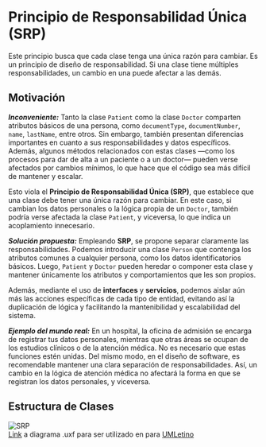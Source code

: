 # Principio de Responsabilidad Única (SRP)
Este principio busca que cada clase tenga una única razón para cambiar. Es un principio de diseño de responsabilidad. Si una clase tiene múltiples responsabilidades, un cambio en una puede afectar a las demás.

## Motivación
___Inconveniente:___ Tanto la clase `Patient` como la clase `Doctor` comparten atributos básicos de una persona, como `documentType`, `documentNumber`, `name`, `lastName`, entre otros. Sin embargo, también presentan diferencias importantes en cuanto a sus responsabilidades y datos específicos. Además, algunos métodos relacionados con estas clases —como los procesos para dar de alta a un paciente o a un doctor— pueden verse afectados por cambios mínimos, lo que hace que el código sea más difícil de mantener y escalar.

Esto viola el **Principio de Responsabilidad Única (SRP)**, que establece que una clase debe tener una única razón para cambiar. En este caso, si cambian los datos personales o la lógica propia de un `Doctor`, también podría verse afectada la clase `Patient`, y viceversa, lo que indica un acoplamiento innecesario.

___Solución propuesta:___ Empleando **SRP**, se propone separar claramente las responsabilidades. Podemos introducir una clase `Person` que contenga los atributos comunes a cualquier persona, como los datos identificatorios básicos. Luego, `Patient` y `Doctor` pueden heredar o componer esta clase y mantener únicamente los atributos y comportamientos que les son propios. 

Además, mediante el uso de **interfaces** y **servicios**, podemos aislar aún más las acciones específicas de cada tipo de entidad, evitando así la duplicación de lógica y facilitando la mantenibilidad y escalabilidad del sistema.

___Ejemplo del mundo real:___ En un hospital, la oficina de admisión se encarga de registrar tus datos personales, mientras que otras áreas se ocupan de los estudios clínicos o de la atención médica. No es necesario que estas funciones estén unidas. Del mismo modo, en el diseño de software, es recomendable mantener una clara separación de responsabilidades. Así, un cambio en la lógica de atención médica no afectará la forma en que se registran los datos personales, y viceversa.

## Estructura de Clases
![SRP](https://github.com/user-attachments/assets/7d046f5a-0356-404f-a305-eb9b05bf8628)
<br>
[Link](https://drive.google.com/file/d/13PXmjWmPDMiUG8HhRQrBHLsO_pQmTTYM/view?usp=sharing) a diagrama .uxf para ser utilizado en para [UMLetino](https://www.umletino.com/)
